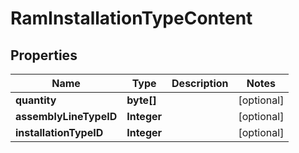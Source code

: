 
# RamInstallationTypeContent

## Properties
Name | Type | Description | Notes
------------ | ------------- | ------------- | -------------
**quantity** | **byte[]** |  |  [optional]
**assemblyLineTypeID** | **Integer** |  |  [optional]
**installationTypeID** | **Integer** |  |  [optional]



